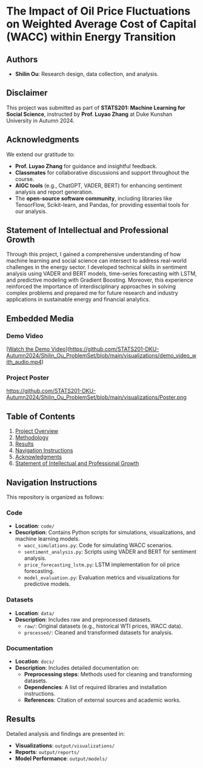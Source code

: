 
# The Impact of Oil Price Fluctuations on Weighted Average Cost of Capital (WACC) within Energy Transition

## Authors
- **Shilin Ou**: Research design, data collection, and analysis.


## Disclaimer
This project was submitted as part of **STATS201: Machine Learning for Social Science**, instructed by **Prof. Luyao Zhang** at Duke Kunshan University in Autumn 2024.

## Acknowledgments
We extend our gratitude to:
- **Prof. Luyao Zhang** for guidance and insightful feedback.
- **Classmates** for collaborative discussions and support throughout the course.
- **AIGC tools** (e.g., ChatGPT, VADER, BERT) for enhancing sentiment analysis and report generation.
- The **open-source software community**, including libraries like TensorFlow, Scikit-learn, and Pandas, for providing essential tools for our analysis.

## Statement of Intellectual and Professional Growth
Through this project, I gained a comprehensive understanding of how machine learning and social science can intersect to address real-world challenges in the energy sector. I developed technical skills in sentiment analysis using VADER and BERT models, time-series forecasting with LSTM, and predictive modeling with Gradient Boosting. Moreover, this experience reinforced the importance of interdisciplinary approaches in solving complex problems and prepared me for future research and industry applications in sustainable energy and financial analytics.

## Embedded Media
### Demo Video
[[Watch the Demo Video](<link-to-demo-video>)](https://github.com/STATS201-DKU-Autumn2024/Shilin_Ou_ProblemSet/blob/main/visualizations/demo_video_with_audio.mp4)

### Project Poster
https://github.com/STATS201-DKU-Autumn2024/Shilin_Ou_ProblemSet/blob/main/visualizations/Poster.png
## Table of Contents
1. [Project Overview](#project-overview)
2. [Methodology](#methodology)
3. [Results](#results)
4. [Navigation Instructions](#navigation-instructions)
5. [Acknowledgments](#acknowledgments)
6. [Statement of Intellectual and Professional Growth](#statement-of-intellectual-and-professional-growth)

## Navigation Instructions
This repository is organized as follows:

### Code
- **Location**: `code/`
- **Description**: Contains Python scripts for simulations, visualizations, and machine learning models.
  - `wacc_simulations.py`: Code for simulating WACC scenarios.
  - `sentiment_analysis.py`: Scripts using VADER and BERT for sentiment analysis.
  - `price_forecasting_lstm.py`: LSTM implementation for oil price forecasting.
  - `model_evaluation.py`: Evaluation metrics and visualizations for predictive models.

### Datasets
- **Location**: `data/`
- **Description**: Includes raw and preprocessed datasets.
  - `raw/`: Original datasets (e.g., historical WTI prices, WACC data).
  - `processed/`: Cleaned and transformed datasets for analysis.

### Documentation
- **Location**: `docs/`
- **Description**: Includes detailed documentation on:
  - **Preprocessing steps**: Methods used for cleaning and transforming datasets.
  - **Dependencies**: A list of required libraries and installation instructions.
  - **References**: Citation of external sources and academic works.

## Results
Detailed analysis and findings are presented in:
- **Visualizations**: `output/visualizations/`
- **Reports**: `output/reports/`
- **Model Performance**: `output/models/`


